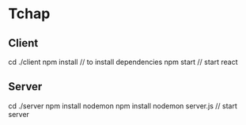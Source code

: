# Tchap

## Client 
cd ./client
npm install // to install dependencies 
npm start // start react 

## Server

cd ./server 
npm install nodemon
npm install 
nodemon server.js // start server

